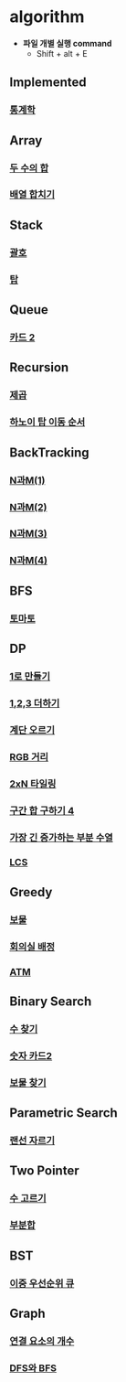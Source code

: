 # algorithm


- **파일 개별 실행 command**
  - Shift + alt + E

<h2>Implemented</h2>

### [통계학](https://github.com/Jeong-Bright/algorithm/blob/main/boj/implemented/2108.cpp)

<h2>Array</h2>
  
### [두 수의 합](https://github.com/Jeong-Bright/algorithm/blob/main/boj/array/3273.cpp)
### [배열 합치기](https://github.com/Jeong-Bright/algorithm/blob/main/boj/array/11728.cpp)

<h2>Stack</h2>

### [괄호](https://github.com/Jeong-Bright/algorithm/blob/main/boj/stack/9012.cpp)
### [탑](https://github.com/Jeong-Bright/algorithm/blob/main/boj/stack/2493.cpp)

<h2>Queue</h2>

### [카드 2](https://github.com/Jeong-Bright/algorithm/blob/main/boj/queue/2164.cpp)

<h2>Recursion</h2>

### [제곱](https://github.com/Jeong-Bright/algorithm/blob/main/boj/recursion/1629.cpp)
### [하노이 탑 이동 순서](https://github.com/Jeong-Bright/algorithm/blob/main/boj/recursion/11729.cpp)

<h2>BackTracking</h2>

### [N과M(1)](https://github.com/Jeong-Bright/algorithm/blob/main/boj/backTracking/15649.cpp)
### [N과M(2)](https://github.com/Jeong-Bright/algorithm/blob/main/boj/backTracking/15650.cpp)
### [N과M(3)](https://github.com/Jeong-Bright/algorithm/blob/main/boj/backTracking/15651.cpp)
### [N과M(4)](https://github.com/Jeong-Bright/algorithm/blob/main/boj/backTracking/15652.cpp)



<h2>BFS</h2>

### [토마토](https://github.com/Jeong-Bright/algorithm/blob/main/boj/bfs/7576.cpp)

<h2>DP</h2>

### [1로 만들기](https://github.com/Jeong-Bright/algorithm/blob/main/boj/dp/1463.cpp)
### [1,2,3 더하기](https://github.com/Jeong-Bright/algorithm/blob/main/boj/dp/9095.cpp)
### [계단 오르기](https://github.com/Jeong-Bright/algorithm/blob/main/boj/dp/2579.cpp)
### [RGB 거리](https://github.com/Jeong-Bright/algorithm/blob/main/boj/dp/1149.cpp)
### [2xN 타일링](https://github.com/Jeong-Bright/algorithm/blob/main/boj/dp/11726.cpp)
### [구간 합 구하기 4](https://github.com/Jeong-Bright/algorithm/blob/main/boj/dp/11659.cpp)
### [가장 긴 증가하는 부분 수열](https://github.com/Jeong-Bright/algorithm/blob/main/boj/dp/11053.cpp)
### [LCS](https://github.com/Jeong-Bright/algorithm/blob/main/boj/dp/9251.cpp)


<h2>Greedy</h2>

### [보물](https://github.com/Jeong-Bright/algorithm/blob/main/boj/greedy/1026.cpp)
### [회의실 배정](https://github.com/Jeong-Bright/algorithm/blob/main/boj/greedy/1931.cpp)
### [ATM](https://github.com/Jeong-Bright/algorithm/blob/main/boj/greedy/11399.cpp)

<h2>Binary Search</h2>

### [수 찾기](https://github.com/Jeong-Bright/algorithm/blob/main/boj/binarySearch/1920.cpp)
### [숫자 카드2](https://github.com/Jeong-Bright/algorithm/blob/main/boj/binarySearch/10816.cpp)
### [보물 찾기](https://github.com/Jeong-Bright/algorithm/blob/main/boj/binarySearch/18870.cpp)

<h2>Parametric Search</h2>

### [랜선 자르기](https://github.com/Jeong-Bright/algorithm/blob/main/boj/parametricSearch/1654.cpp)

<h2>Two Pointer</h2>

### [수 고르기](https://github.com/Jeong-Bright/algorithm/blob/main/boj/twoPointer/2230.cpp)
### [부분합](https://github.com/Jeong-Bright/algorithm/blob/main/boj/twoPointer/1806.cpp)

<h2>BST</h2>

### [이중 우선순위 큐](https://github.com/Jeong-Bright/algorithm/blob/main/boj/binarySearchTree/7662.cpp)

<h2>Graph</h2>

### [연결 요소의 개수](https://github.com/Jeong-Bright/algorithm/blob/main/boj/graph/11724.cpp)
### [DFS와 BFS](https://github.com/Jeong-Bright/algorithm/blob/main/boj/graph/1260.cpp)
